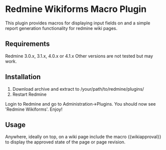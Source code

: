 Redmine Wikiforms Macro Plugin
==================================

This plugin provides macros for displaying input fields on and a simple report generation functionality for redmine wiki pages.

Requirements
------------

Redmine 3.0.x, 3.1.x, 4.0.x or 4.1.x
Other versions are not tested but may work.

Installation
------------
1. Download archive and extract to /your/path/to/redmine/plugins/
2. Restart Redmine

Login to Redmine and go to Administration->Plugins. You should now see 'Redmine Wikiforms'. Enjoy!

Usage
------------
Anywhere, ideally on top, on a wiki page include the macro {{wikiapproval}} to display the approved state of the page or page revision.
